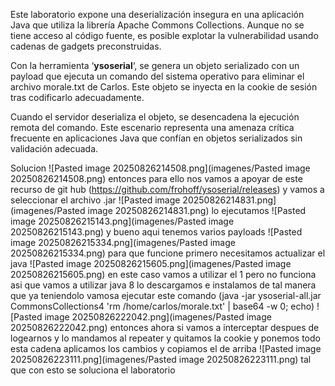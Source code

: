 Este laboratorio expone una deserialización insegura en una aplicación Java que utiliza la librería Apache Commons Collections. Aunque no se tiene acceso al código fuente, es posible explotar la vulnerabilidad usando cadenas de gadgets preconstruidas.

Con la herramienta ‘**ysoserial**‘, se genera un objeto serializado con un payload que ejecuta un comando del sistema operativo para eliminar el archivo morale.txt de Carlos. Este objeto se inyecta en la cookie de sesión tras codificarlo adecuadamente.

Cuando el servidor deserializa el objeto, se desencadena la ejecución remota del comando. Este escenario representa una amenaza crítica frecuente en aplicaciones Java que confían en objetos serializados sin validación adecuada.

Solucion
![Pasted image 20250826214508.png](imagenes/Pasted image 20250826214508.png)
entonces para ello nos vamos a apoyar de este recurso de git hub (https://github.com/frohoff/ysoserial/releases)
y vamos a seleccionar el archivo .jar
![Pasted image 20250826214831.png](imagenes/Pasted image 20250826214831.png)
lo ejecutamos
![Pasted image 20250826215143.png](imagenes/Pasted image 20250826215143.png)
y bueno aqui tenemos varios payloads
![Pasted image 20250826215334.png](imagenes/Pasted image 20250826215334.png)
para que funcione primero necesitamos actualizar el java
![Pasted image 20250826215605.png](imagenes/Pasted image 20250826215605.png)
en este caso vamos a utilizar el 1
pero no funciona asi que vamos a utilizar java 8 lo descargamos e instalamos
de tal manera que ya teniendolo vamosa ejecutar este comando (java -jar ysoserial-all.jar CommonsCollections4 'rm /home/carlos/morale.txt' | base64 -w 0; echo)
![Pasted image 20250826222042.png](imagenes/Pasted image 20250826222042.png)
entonces ahora si vamos a interceptar despues de logearnos y lo mandamos al repeater  y quitamos la cookie y ponemos todo esta cadena aplicamos los cambios y copiamos el de arriba 
![Pasted image 20250826223111.png](imagenes/Pasted image 20250826223111.png)
tal que con esto se soluciona el laboratorio
